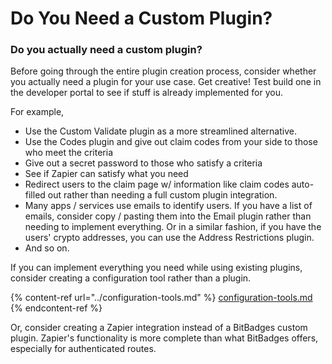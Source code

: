 # Do You Need a Custom Plugin?

### Do you actually need a custom plugin?

Before going through the entire plugin creation process, consider whether you actually need a plugin for your use case. Get creative! Test build one in the developer portal to see if stuff is already implemented for you.

For example,

* Use the Custom Validate plugin as a more streamlined alternative.
* Use the Codes plugin and give out claim codes from your side to those who meet the criteria
* Give out a secret password to those who satisfy a criteria
* See if Zapier can satisfy what you need
* Redirect users to the claim page w/ information like claim codes auto-filled out rather than needing a full custom plugin integration.
* Many apps / services use emails to identify users. If you have a list of emails, consider copy / pasting them into the Email plugin rather than needing to implement everything. Or in a similar fashion, if you have the users' crypto addresses, you can use the Address Restrictions plugin.
* And so on.

If you can implement everything you need while using existing plugins, consider creating  a configuration tool rather than a plugin.

{% content-ref url="../configuration-tools.md" %}
[configuration-tools.md](../configuration-tools.md)
{% endcontent-ref %}

Or, consider creating a Zapier integration instead of a BitBadges custom plugin. Zapier's functionality is more complete than what BitBadges offers, especially for authenticated routes.
